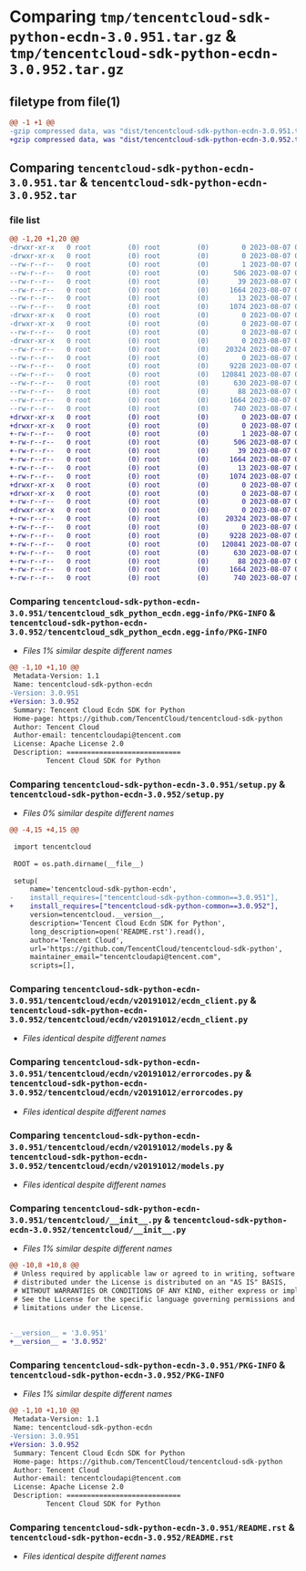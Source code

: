 # Comparing `tmp/tencentcloud-sdk-python-ecdn-3.0.951.tar.gz` & `tmp/tencentcloud-sdk-python-ecdn-3.0.952.tar.gz`

## filetype from file(1)

```diff
@@ -1 +1 @@
-gzip compressed data, was "dist/tencentcloud-sdk-python-ecdn-3.0.951.tar", last modified: Mon Aug  7 00:26:06 2023, max compression
+gzip compressed data, was "dist/tencentcloud-sdk-python-ecdn-3.0.952.tar", last modified: Mon Aug  7 08:53:00 2023, max compression
```

## Comparing `tencentcloud-sdk-python-ecdn-3.0.951.tar` & `tencentcloud-sdk-python-ecdn-3.0.952.tar`

### file list

```diff
@@ -1,20 +1,20 @@
-drwxr-xr-x   0 root         (0) root         (0)        0 2023-08-07 00:26:06.000000 tencentcloud-sdk-python-ecdn-3.0.951/
-drwxr-xr-x   0 root         (0) root         (0)        0 2023-08-07 00:26:06.000000 tencentcloud-sdk-python-ecdn-3.0.951/tencentcloud_sdk_python_ecdn.egg-info/
--rw-r--r--   0 root         (0) root         (0)        1 2023-08-07 00:26:06.000000 tencentcloud-sdk-python-ecdn-3.0.951/tencentcloud_sdk_python_ecdn.egg-info/dependency_links.txt
--rw-r--r--   0 root         (0) root         (0)      506 2023-08-07 00:26:06.000000 tencentcloud-sdk-python-ecdn-3.0.951/tencentcloud_sdk_python_ecdn.egg-info/SOURCES.txt
--rw-r--r--   0 root         (0) root         (0)       39 2023-08-07 00:26:06.000000 tencentcloud-sdk-python-ecdn-3.0.951/tencentcloud_sdk_python_ecdn.egg-info/requires.txt
--rw-r--r--   0 root         (0) root         (0)     1664 2023-08-07 00:26:06.000000 tencentcloud-sdk-python-ecdn-3.0.951/tencentcloud_sdk_python_ecdn.egg-info/PKG-INFO
--rw-r--r--   0 root         (0) root         (0)       13 2023-08-07 00:26:06.000000 tencentcloud-sdk-python-ecdn-3.0.951/tencentcloud_sdk_python_ecdn.egg-info/top_level.txt
--rw-r--r--   0 root         (0) root         (0)     1074 2023-08-07 00:26:06.000000 tencentcloud-sdk-python-ecdn-3.0.951/setup.py
-drwxr-xr-x   0 root         (0) root         (0)        0 2023-08-07 00:26:06.000000 tencentcloud-sdk-python-ecdn-3.0.951/tencentcloud/
-drwxr-xr-x   0 root         (0) root         (0)        0 2023-08-07 00:26:06.000000 tencentcloud-sdk-python-ecdn-3.0.951/tencentcloud/ecdn/
--rw-r--r--   0 root         (0) root         (0)        0 2023-08-07 00:26:06.000000 tencentcloud-sdk-python-ecdn-3.0.951/tencentcloud/ecdn/__init__.py
-drwxr-xr-x   0 root         (0) root         (0)        0 2023-08-07 00:26:06.000000 tencentcloud-sdk-python-ecdn-3.0.951/tencentcloud/ecdn/v20191012/
--rw-r--r--   0 root         (0) root         (0)    20324 2023-08-07 00:26:06.000000 tencentcloud-sdk-python-ecdn-3.0.951/tencentcloud/ecdn/v20191012/ecdn_client.py
--rw-r--r--   0 root         (0) root         (0)        0 2023-08-07 00:26:06.000000 tencentcloud-sdk-python-ecdn-3.0.951/tencentcloud/ecdn/v20191012/__init__.py
--rw-r--r--   0 root         (0) root         (0)     9228 2023-08-07 00:26:06.000000 tencentcloud-sdk-python-ecdn-3.0.951/tencentcloud/ecdn/v20191012/errorcodes.py
--rw-r--r--   0 root         (0) root         (0)   120841 2023-08-07 00:26:06.000000 tencentcloud-sdk-python-ecdn-3.0.951/tencentcloud/ecdn/v20191012/models.py
--rw-r--r--   0 root         (0) root         (0)      630 2023-08-07 00:26:06.000000 tencentcloud-sdk-python-ecdn-3.0.951/tencentcloud/__init__.py
--rw-r--r--   0 root         (0) root         (0)       88 2023-08-07 00:26:06.000000 tencentcloud-sdk-python-ecdn-3.0.951/setup.cfg
--rw-r--r--   0 root         (0) root         (0)     1664 2023-08-07 00:26:06.000000 tencentcloud-sdk-python-ecdn-3.0.951/PKG-INFO
--rw-r--r--   0 root         (0) root         (0)      740 2023-08-07 00:26:06.000000 tencentcloud-sdk-python-ecdn-3.0.951/README.rst
+drwxr-xr-x   0 root         (0) root         (0)        0 2023-08-07 08:53:00.000000 tencentcloud-sdk-python-ecdn-3.0.952/
+drwxr-xr-x   0 root         (0) root         (0)        0 2023-08-07 08:53:00.000000 tencentcloud-sdk-python-ecdn-3.0.952/tencentcloud_sdk_python_ecdn.egg-info/
+-rw-r--r--   0 root         (0) root         (0)        1 2023-08-07 08:53:00.000000 tencentcloud-sdk-python-ecdn-3.0.952/tencentcloud_sdk_python_ecdn.egg-info/dependency_links.txt
+-rw-r--r--   0 root         (0) root         (0)      506 2023-08-07 08:53:00.000000 tencentcloud-sdk-python-ecdn-3.0.952/tencentcloud_sdk_python_ecdn.egg-info/SOURCES.txt
+-rw-r--r--   0 root         (0) root         (0)       39 2023-08-07 08:53:00.000000 tencentcloud-sdk-python-ecdn-3.0.952/tencentcloud_sdk_python_ecdn.egg-info/requires.txt
+-rw-r--r--   0 root         (0) root         (0)     1664 2023-08-07 08:53:00.000000 tencentcloud-sdk-python-ecdn-3.0.952/tencentcloud_sdk_python_ecdn.egg-info/PKG-INFO
+-rw-r--r--   0 root         (0) root         (0)       13 2023-08-07 08:53:00.000000 tencentcloud-sdk-python-ecdn-3.0.952/tencentcloud_sdk_python_ecdn.egg-info/top_level.txt
+-rw-r--r--   0 root         (0) root         (0)     1074 2023-08-07 08:52:59.000000 tencentcloud-sdk-python-ecdn-3.0.952/setup.py
+drwxr-xr-x   0 root         (0) root         (0)        0 2023-08-07 08:53:00.000000 tencentcloud-sdk-python-ecdn-3.0.952/tencentcloud/
+drwxr-xr-x   0 root         (0) root         (0)        0 2023-08-07 08:53:00.000000 tencentcloud-sdk-python-ecdn-3.0.952/tencentcloud/ecdn/
+-rw-r--r--   0 root         (0) root         (0)        0 2023-08-07 08:52:59.000000 tencentcloud-sdk-python-ecdn-3.0.952/tencentcloud/ecdn/__init__.py
+drwxr-xr-x   0 root         (0) root         (0)        0 2023-08-07 08:53:00.000000 tencentcloud-sdk-python-ecdn-3.0.952/tencentcloud/ecdn/v20191012/
+-rw-r--r--   0 root         (0) root         (0)    20324 2023-08-07 08:52:59.000000 tencentcloud-sdk-python-ecdn-3.0.952/tencentcloud/ecdn/v20191012/ecdn_client.py
+-rw-r--r--   0 root         (0) root         (0)        0 2023-08-07 08:52:59.000000 tencentcloud-sdk-python-ecdn-3.0.952/tencentcloud/ecdn/v20191012/__init__.py
+-rw-r--r--   0 root         (0) root         (0)     9228 2023-08-07 08:52:59.000000 tencentcloud-sdk-python-ecdn-3.0.952/tencentcloud/ecdn/v20191012/errorcodes.py
+-rw-r--r--   0 root         (0) root         (0)   120841 2023-08-07 08:52:59.000000 tencentcloud-sdk-python-ecdn-3.0.952/tencentcloud/ecdn/v20191012/models.py
+-rw-r--r--   0 root         (0) root         (0)      630 2023-08-07 08:52:59.000000 tencentcloud-sdk-python-ecdn-3.0.952/tencentcloud/__init__.py
+-rw-r--r--   0 root         (0) root         (0)       88 2023-08-07 08:53:00.000000 tencentcloud-sdk-python-ecdn-3.0.952/setup.cfg
+-rw-r--r--   0 root         (0) root         (0)     1664 2023-08-07 08:53:00.000000 tencentcloud-sdk-python-ecdn-3.0.952/PKG-INFO
+-rw-r--r--   0 root         (0) root         (0)      740 2023-08-07 08:52:59.000000 tencentcloud-sdk-python-ecdn-3.0.952/README.rst
```

### Comparing `tencentcloud-sdk-python-ecdn-3.0.951/tencentcloud_sdk_python_ecdn.egg-info/PKG-INFO` & `tencentcloud-sdk-python-ecdn-3.0.952/tencentcloud_sdk_python_ecdn.egg-info/PKG-INFO`

 * *Files 1% similar despite different names*

```diff
@@ -1,10 +1,10 @@
 Metadata-Version: 1.1
 Name: tencentcloud-sdk-python-ecdn
-Version: 3.0.951
+Version: 3.0.952
 Summary: Tencent Cloud Ecdn SDK for Python
 Home-page: https://github.com/TencentCloud/tencentcloud-sdk-python
 Author: Tencent Cloud
 Author-email: tencentcloudapi@tencent.com
 License: Apache License 2.0
 Description: ============================
         Tencent Cloud SDK for Python
```

### Comparing `tencentcloud-sdk-python-ecdn-3.0.951/setup.py` & `tencentcloud-sdk-python-ecdn-3.0.952/setup.py`

 * *Files 0% similar despite different names*

```diff
@@ -4,15 +4,15 @@
 
 import tencentcloud
 
 ROOT = os.path.dirname(__file__)
 
 setup(
     name='tencentcloud-sdk-python-ecdn',
-    install_requires=["tencentcloud-sdk-python-common==3.0.951"],
+    install_requires=["tencentcloud-sdk-python-common==3.0.952"],
     version=tencentcloud.__version__,
     description='Tencent Cloud Ecdn SDK for Python',
     long_description=open('README.rst').read(),
     author='Tencent Cloud',
     url='https://github.com/TencentCloud/tencentcloud-sdk-python',
     maintainer_email="tencentcloudapi@tencent.com",
     scripts=[],
```

### Comparing `tencentcloud-sdk-python-ecdn-3.0.951/tencentcloud/ecdn/v20191012/ecdn_client.py` & `tencentcloud-sdk-python-ecdn-3.0.952/tencentcloud/ecdn/v20191012/ecdn_client.py`

 * *Files identical despite different names*

### Comparing `tencentcloud-sdk-python-ecdn-3.0.951/tencentcloud/ecdn/v20191012/errorcodes.py` & `tencentcloud-sdk-python-ecdn-3.0.952/tencentcloud/ecdn/v20191012/errorcodes.py`

 * *Files identical despite different names*

### Comparing `tencentcloud-sdk-python-ecdn-3.0.951/tencentcloud/ecdn/v20191012/models.py` & `tencentcloud-sdk-python-ecdn-3.0.952/tencentcloud/ecdn/v20191012/models.py`

 * *Files identical despite different names*

### Comparing `tencentcloud-sdk-python-ecdn-3.0.951/tencentcloud/__init__.py` & `tencentcloud-sdk-python-ecdn-3.0.952/tencentcloud/__init__.py`

 * *Files 1% similar despite different names*

```diff
@@ -10,8 +10,8 @@
 # Unless required by applicable law or agreed to in writing, software
 # distributed under the License is distributed on an "AS IS" BASIS,
 # WITHOUT WARRANTIES OR CONDITIONS OF ANY KIND, either express or implied.
 # See the License for the specific language governing permissions and
 # limitations under the License.
 
 
-__version__ = '3.0.951'
+__version__ = '3.0.952'
```

### Comparing `tencentcloud-sdk-python-ecdn-3.0.951/PKG-INFO` & `tencentcloud-sdk-python-ecdn-3.0.952/PKG-INFO`

 * *Files 1% similar despite different names*

```diff
@@ -1,10 +1,10 @@
 Metadata-Version: 1.1
 Name: tencentcloud-sdk-python-ecdn
-Version: 3.0.951
+Version: 3.0.952
 Summary: Tencent Cloud Ecdn SDK for Python
 Home-page: https://github.com/TencentCloud/tencentcloud-sdk-python
 Author: Tencent Cloud
 Author-email: tencentcloudapi@tencent.com
 License: Apache License 2.0
 Description: ============================
         Tencent Cloud SDK for Python
```

### Comparing `tencentcloud-sdk-python-ecdn-3.0.951/README.rst` & `tencentcloud-sdk-python-ecdn-3.0.952/README.rst`

 * *Files identical despite different names*

